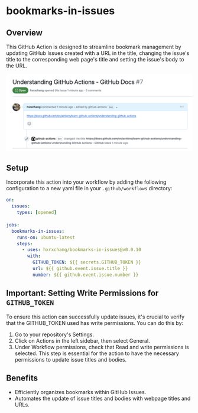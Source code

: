 # bookmarks-in-issues

## Overview

This GitHub Action is designed to streamline bookmark management by updating GitHub Issues created with a URL in the title, changing the issue's title to the corresponding web page's title and setting the issue's body to the URL.

![example](./images/example.png)

## Setup

Incorporate this action into your workflow by adding the following configuration to a new yaml file in your `.github/workflows` directory:

```yml
on:
  issues:
    types: [opened]

jobs:
  bookmarks-in-issues:
    runs-on: ubuntu-latest
    steps:
      - uses: hxrxchang/bookmarks-in-issues@v0.0.10
        with:
          GITHUB_TOKEN: ${{ secrets.GITHUB_TOKEN }}
          url: ${{ github.event.issue.title }}
          number: ${{ github.event.issue.number }}
```

## Important: Setting Write Permissions for `GITHUB_TOKEN`

To ensure this action can successfully update issues, it's crucial to verify that the GITHUB_TOKEN used has write permissions. You can do this by:

1. Go to your repository's Settings.
2. Click on Actions in the left sidebar, then select General.
3. Under Workflow permissions, check that Read and write permissions is selected. This step is essential for the action to have the necessary permissions to update issue titles and bodies.

## Benefits

- Efficiently organizes bookmarks within GitHub Issues.
- Automates the update of issue titles and bodies with webpage titles and URLs.
